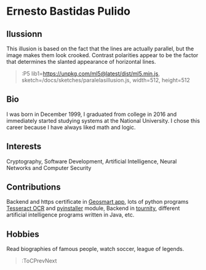 # Ernesto Bastidas Pulido

## Ilussionn

This illusion is based on the fact that the lines are actually parallel, but the image makes them look crooked. Contrast polarities appear to be the factor that determines the slanted appearance of horizontal lines.

 > :P5 lib1=https://unpkg.com/ml5@latest/dist/ml5.min.js, sketch=/docs/sketches/paralelasillusion.js, width=512, height=512

## Bio

I was born in December 1999, I graduated from college in 2016 and immediately started studying systems at the National University. I chose this career because I have always liked math and logic.

## Interests

Cryptography, Software Development, Artificial Intelligence, Neural Networks and Computer Security

## Contributions

Backend and https certificate in [Geosmart app](https://github.com/GEGOSMART), lots of python programs [Tesseract OCR](https://en.wikipedia.org/wiki/Tesseract_(software)) and [pyinstaller](https://pypi.org/project/pyinstaller/) module, Backend in [tournity](https://github.com/tournity), different artificial intelligence programs written in Java, etc.

## Hobbies

Read biographies of famous people, watch soccer, league of legends.

> :ToCPrevNext